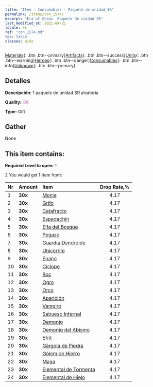 ```yaml
---
title: "Item - Consumables - Paquete de unidad SR"
permalink: /Items/con_1574/
excerpt: "Era of Chaos  Paquete de unidad SR"
last_modified_at: 2021-04-21
locale: es
ref: "con_1574.md"
toc: false
classes: wide
---
```

 [Materials](/es/Items/){: .btn .btn--primary}[Artifacts](/es/Items/Artifacts/){: .btn .btn--success}[Units](/es/Items/Units/){: .btn .btn--warning}[Heroes](/es/Items/Heroes/){: .btn .btn--danger}[Consumables](/es/Items/Consumables/){: .btn .btn--info}[Unknown](/es/Items/Unknown/){: .btn .btn--primary}

## Detalles
 **Descripción:** 1 paquete de unidad SR aleatoria

 **Quality:** <span style="color: #DA70D6">OK</span>

 **Type:** Gift

## Gather

  None

## This item contains:

 **Required Level to open:** 1

 2 You would get **1** item  from:

  | Nr | Amount |     Item    | Drop Rate,% |
  |:---|:-------|:------------|:---------:|
  | 1 |  **30x** | [Monje](/es/Items/unt_194/) | 4.17 | 
  | 2 |  **30x** | [Grifo](/es/Items/unt_192/) | 4.17 | 
  | 3 |  **30x** | [Catafracto](/es/Items/unt_195/) | 4.17 | 
  | 4 |  **30x** | [Espadachín](/es/Items/unt_193/) | 4.17 | 
  | 5 |  **30x** | [Elfa del Bosque](/es/Items/unt_201/) | 4.17 | 
  | 6 |  **30x** | [Pegaso](/es/Items/unt_202/) | 4.17 | 
  | 7 |  **30x** | [Guardia Dendroide](/es/Items/unt_203/) | 4.17 | 
  | 8 |  **30x** | [Unicornio](/es/Items/unt_204/) | 4.17 | 
  | 9 |  **30x** | [Enano](/es/Items/unt_200/) | 4.17 | 
  | 10 |  **30x** | [Cíclope](/es/Items/unt_222/) | 4.17 | 
  | 11 |  **30x** | [Roc](/es/Items/unt_221/) | 4.17 | 
  | 12 |  **30x** | [Ogro](/es/Items/unt_220/) | 4.17 | 
  | 13 |  **30x** | [Orco](/es/Items/unt_219/) | 4.17 | 
  | 14 |  **30x** | [Aparición](/es/Items/unt_210/) | 4.17 | 
  | 15 |  **30x** | [Vampiro](/es/Items/unt_211/) | 4.17 | 
  | 16 |  **30x** | [Sabueso Infernal](/es/Items/unt_228/) | 4.17 | 
  | 17 |  **30x** | [Demonio](/es/Items/unt_229/) | 4.17 | 
  | 18 |  **30x** | [Demonio del Abismo](/es/Items/unt_230/) | 4.17 | 
  | 19 |  **30x** | [Efrit](/es/Items/unt_231/) | 4.17 | 
  | 20 |  **30x** | [Gárgola de Piedra](/es/Items/unt_236/) | 4.17 | 
  | 21 |  **30x** | [Gólem de Hierro](/es/Items/unt_237/) | 4.17 | 
  | 22 |  **30x** | [Maga](/es/Items/unt_238/) | 4.17 | 
  | 23 |  **30x** | [Elemental de Tormenta](/es/Items/unt_263/) | 4.17 | 
  | 24 |  **30x** | [Elemental de Hielo](/es/Items/unt_264/) | 4.17 | 

